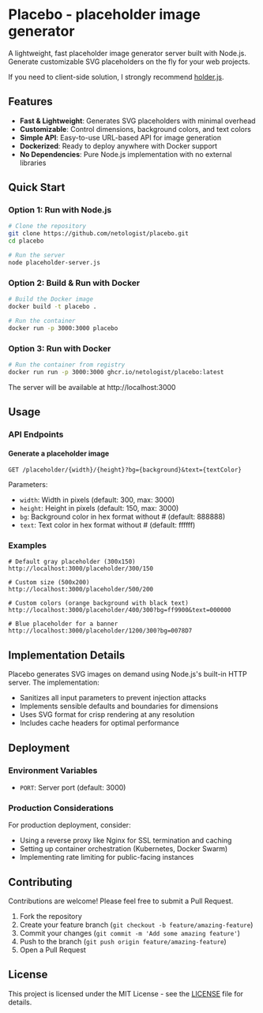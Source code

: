 # Placebo - placeholder image generator

A lightweight, fast placeholder image generator server built with Node.js. Generate customizable SVG placeholders on the fly for your web projects.

If you need to client-side solution, I strongly recommend [holder.js](https://holderjs.com/).

## Features

- **Fast & Lightweight**: Generates SVG placeholders with minimal overhead
- **Customizable**: Control dimensions, background colors, and text colors
- **Simple API**: Easy-to-use URL-based API for image generation
- **Dockerized**: Ready to deploy anywhere with Docker support
- **No Dependencies**: Pure Node.js implementation with no external libraries

## Quick Start

### Option 1: Run with Node.js

```bash
# Clone the repository
git clone https://github.com/netologist/placebo.git
cd placebo

# Run the server
node placeholder-server.js
```

### Option 2: Build & Run with Docker

```bash
# Build the Docker image
docker build -t placebo .

# Run the container
docker run -p 3000:3000 placebo
```

### Option 3: Run with Docker

```bash
# Run the container from registry
docker run run -p 3000:3000 ghcr.io/netologist/placebo:latest
```

The server will be available at http://localhost:3000

## Usage

### API Endpoints

#### Generate a placeholder image

```
GET /placeholder/{width}/{height}?bg={background}&text={textColor}
```

Parameters:

- `width`: Width in pixels (default: 300, max: 3000)
- `height`: Height in pixels (default: 150, max: 3000)
- `bg`: Background color in hex format without # (default: 888888)
- `text`: Text color in hex format without # (default: ffffff)

### Examples

```
# Default gray placeholder (300x150)
http://localhost:3000/placeholder/300/150

# Custom size (500x200)
http://localhost:3000/placeholder/500/200

# Custom colors (orange background with black text)
http://localhost:3000/placeholder/400/300?bg=ff9900&text=000000

# Blue placeholder for a banner
http://localhost:3000/placeholder/1200/300?bg=0078D7
```

## Implementation Details

Placebo generates SVG images on demand using Node.js's built-in HTTP server. The implementation:

- Sanitizes all input parameters to prevent injection attacks
- Implements sensible defaults and boundaries for dimensions
- Uses SVG format for crisp rendering at any resolution
- Includes cache headers for optimal performance

## Deployment

### Environment Variables

- `PORT`: Server port (default: 3000)

### Production Considerations

For production deployment, consider:

- Using a reverse proxy like Nginx for SSL termination and caching
- Setting up container orchestration (Kubernetes, Docker Swarm)
- Implementing rate limiting for public-facing instances

## Contributing

Contributions are welcome! Please feel free to submit a Pull Request.

1. Fork the repository
2. Create your feature branch (`git checkout -b feature/amazing-feature`)
3. Commit your changes (`git commit -m 'Add some amazing feature'`)
4. Push to the branch (`git push origin feature/amazing-feature`)
5. Open a Pull Request

## License

This project is licensed under the MIT License - see the [LICENSE](LICENSE) file for details.
